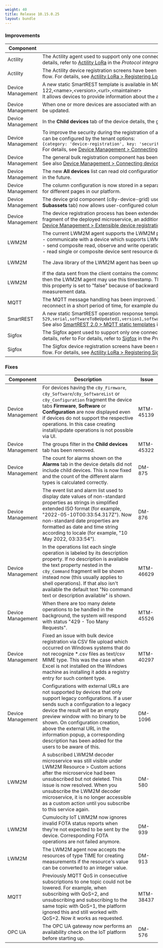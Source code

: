 ```yaml
---
weight: 40
title: Release 10.15.0.25
layout: bundle
---
```


<!--10.14.1.0 - 10.14.134.0; 10.15.0.0 - 10.15.0.25-->

### Improvements

<div><table ><colgroup>
<col style="width: 15%;"><col style="width: 70%;"><col style="width: 15%;"></colgroup>
<thead><tr>
<th>
Component</th>
<th>
Description</th>
<th>
Issue</th>
</tr>
</thead><tbody>


<tr>
<td>Actility</td>
<td>The Actility agent used to support only one connectivity setting per tenant. Now multiple connections can be configured per tenant. For details, refer to <a href="https://cumulocity.com/guides/10.15.0/protocol-integration/lora-actility" class="no-ajaxy">Actility LoRa<a/> in the <i>Protocol integration guide</i>.
</td>
<td>DM-543</td>
</tr>

<tr>
<td>
Actility</td>
<td> The Actility device registration screens have been migrated to Angular and the device registration now follows the new device registration flow. For details, see <a href="https://cumulocity.com/guides/10.15.0/protocol-integration/lora-actility/#register-device" class="no-ajaxy">Actility LoRa > Registering LoRa devices<a/> in the <i>Protocol integration guide</i>.</td>
<td>
DM-652</td>
</tr>

<tr>
<td>
Device Management</td>
<td> A new static SmartREST template is available in MQTT:
<br>
122,&lt;name&gt;,&lt;version&gt;,&lt;url&gt;,&lt;maintainer&gt;
<br>
It allows devices to provide information about the agent running on them. See also <a href="https://cumulocity.com/guides/10.15.0/reference/smartrest-two/#mqtt-static-templates/" class="no-ajaxy">MQTT static templates<a/> in the <i>Reference guide</i>.</td>
<td>
DM-813</td>
</tr>

<tr>
<td>
Device Management</td>
<td> When one or more devices are associated with an LNS connectivity account then the account can't be deleted or the account name can't be updated. </td>
<td>
DM-311</td>
</tr>

<tr>
<td>
Device Management</td>
<td> In the <b>Child devices</b> tab of the device details, the groups column has been removed. </td>
<td>
MTM-45322</td>
</tr>

<tr>
<td>
Device Management</td>
<td> To improve the security during the registration of a new device, a security token policy has been added. The security token policy settings can be configured by the tenant options:
<br><code>{category: 'device-registration', key: 'security-token.policy', value}</code>
<br>For details, see <a href="https://cumulocity.com/guides/10.15.0/users-guide/device-management/#connecting-devices" class="no-ajaxy">Device Management > Connecting devices<a/> in the <i>User guide</i>.
<td>
MTM-37550</td>
</tr>

<tr>
<td>
Device Management </td>
<td> The general bulk registration component has been migrated from AngularJS to Angular and now follows the new device registration flow. See also <a href="https://cumulocity.com/guides/10.15.0/users-guide/device-management/#connecting-devices" class="no-ajaxy">Device Management > Connecting devices<a/> in the <i>User guide</i>. </td>
<td>
DM-718</td>
</tr>

<tr>
<td>
Device Management</td>
<td> The new <b>All devices</b> list can read old configurations for the column setup so that the legacy format can be safely deprecated and removed in the future. </td>
<td>
DM-909</td>
</tr>

<tr>
<td>
Device Management</td>
<td> The column configuration is now stored in a separate object for every different device grid. This allows to have different grid configurations for different pages in our platform. </td>
<td>
DM-908</td>
</tr>

<tr>
<td>
Device Management</td>
<td> The device grid component (c8y-device-grid) used in various pages in the Device Management application (for example, in the <b>Subassets</b> tab) now allows user-configured columns to be added. </td>
<td>
DM-907</td>
</tr>

<tr>
<td>
Device Management</td>
<td> The device registration process has been extended by a customizable bulk registration process. Based on the application extension fragment of the deployed microservice, an additional menu entry will be shown in the <b>Register device</b> dropdown menu. For details see <a href="https://cumulocity.com/guides/10.15.0/users-guide/device-management/#extensible-device-registration" class="no-ajaxy">Device Management > Extensible device registration<a/> in the <i>User guide</i>. </td>
<td>
DM-320</td>
</tr>


<tr>
<td>
LWM2M</td>
<td> The current LWM2M agent supports the LWM2M protocol v1.1. This allows the LWM2M agent to:
<br>- communicate with a device which supports LWM2M v1.1
<br>- send composite read, observe and write operations to a LWM2M v1.1 device and read the composite data sent from the device
<br>- read single or composite device sent resource data </td>
<td>
DM-397</td>
</tr>

<tr>
<td>
LWM2M</td>
<td> The Java library of the LWM2M agent has been upgraded to version 11. </td>
<td>
DM-367</td>
</tr>

<tr>
<td>
LWM2M</td>
<td> If the data sent from the client contains the common timestamp resources 5518 and 6050 or the specific timestamp resource for object 6, then the LWM2M agent may use this timestamp. This can be enabled setting the device property <code>enableResourceLevelTimestamp</code>. Currently this property is set to "false" because of backward compatibility, so by default the LWM2M agent still uses it's own date and time for the measurement data. </td>
<td>
DM-850</td>
</tr>

<tr>
<td>
MQTT</td>
<td> The MQTT message handling has been improved. This results in reduced load on the platform side when many devices disconnect and reconnect in a short period of time, for example due to a network outage. </td>
<td>
MTM-45142</td>
</tr>

<tr>
<td>
SmartREST</td>
<td> A new static SmartREST operation response template is available for the device to handle advanced software operations:
<br><code>529,serial,softwareToBeUpdated1,version1,softwareType1,url1,action1,softwareToBeUpdated2,version2,softwareType2,url2,action2,...</code>
<br> See also <a href="https://cumulocity.com/guides/10.14.0/reference/smartrest-two/#mqtt-static-templates/" class="no-ajaxy">SmartREST 2.0 > MQTT static templates</a> in the <i>Reference guide</i>.</td>
<td>
DM-678</td>
</tr>

<tr>
<td>Sigfox</td>
<td>The Sigfox agent used to support only one connectivity setting per tenant. Now multiple connections can be configured per tenant. For details, refer to For details, refer to <a href="https://cumulocity.com/guides/10.15.0/protocol-integration/sigfox" class="no-ajaxy">Sigfox<a/> in the <i>Protocol integration guide</i>.
</td>
<td>DM-543</td>
</tr>

<tr>
<td>
Sigfox </td>
<td> The Sigfox device registration screens have been migrated to Angular and the device registration now follows the new device registration flow. For details, see <a href="https://cumulocity.com/guides/10.15.0/protocol-integration/sigfox/#register-device-sigfox" class="no-ajaxy">Actility LoRa > Registering Sigfox devices<a/> in the <i>Protocol integration guide</i>.</td>
<td>
DM-651</td>
</tr>

</tbody></table></div>



### Fixes

<div><table ><colgroup>
<col style="width: 15%;"><col style="width: 70%;"><col style="width: 15%;"></colgroup>
<thead><tr>
<th>
Component</th>
<th>
Description</th>
<th>
Issue</th>
</tr>
</thead><tbody>

<tr>
<td>
Device Management</td>
<td> For devices having the <code>c8y_Firmware</code>, <code>c8y_Software</code>/<code>c8y_SoftwareList</code> or <code>c8y_Configuration</code> fragment the device tabs <b>Firmware</b>, <b>Software</b> or <b>Configuration</b> are now displayed even if devices do not support the respective operations. In this case creating install/update operations is not possible via UI. </td>
<td>
MTM-45139</td>
</tr>

<tr>
<td>
Device Management</td>
<td> The groups filter in the <b>Child devices</b> tab has been removed. </td>
<td>
MTM-45322</td>
</tr>

<tr>
<td>
Device Management</td>
<td> The count for alarms shown on the <b>Alarms</b> tab in the device details did not include child devices. This is now fixed and the count of the different alarm types is calculated correctly. </td>
<td>
DM-875</td>
</tr>

<tr>
<td>
Device Management</td>
<td> The event list and alarm list used to display date values of non-standard properties as strings in simplified extended ISO format (for example, "2022-05-10T00:33:54.317Z"). Now non-standard date properties are formatted as date and time string according to locale (for example, "10 May 2022, 03:33:54"). </td>
<td>
DM-876</td>
</tr>

<tr>
<td>
Device Management</td>
<td> In the operations list each single operation is labeled by its description property. If no description is available the text property nested in the <code>c8y_Command</code> fragment will be shown instead now (this usually applies to shell operations). If that also isn't available the default text "No command text or description available" is shown. </td>
<td>
MTM-46629</td>
</tr>

<tr>
<td>
Device Management</td>
<td> When there are too many delete operations to be handled in the background, the system will respond with status "429 - Too Many Requests". </td>
<td>
MTM-45526</td>
</tr>

<tr>
<td>
Device Management</td>
<td> Fixed an issue with bulk device registration via CSV file upload which occurred on Windows systems that do not recognize *.csv files as text/csv MIME type. This was the case when Excel is not installed on the Windows machine as installing it adds a registry entry for such content type. </td>
<td>
MTM-40297</td>
</tr>

<tr>
<td>
Device Management</td>
<td>Configurations with external URLs are not supported by devices that only support legacy configurations. If a user sends such a configuration to a legacy device the result will be an empty preview window with no binary to be shown. On configuration creation, above the external URL in the information popup, a corresponding description has been added for the users to be aware of this.<br></td>
<td>
DM-1096</td>
</tr>

<tr>
<td>
LWM2M</td>
<td> A subscribed LWM2M decoder microservice was still visible under LWM2M Resource > Custom actions after the microservice had been unsubscribed but not deleted. This issue is now resolved. When you unsubscribe the LWM2M decoder microservice, it is no longer accessible as a custom action until you subscribe to this service again. </td>
<td>
DM-580</td>
</tr>

<tr>
<td>
LWM2M</td>
<td> Cumulocity IoT LWM2M now ignores invalid FOTA status reports when they're not expected to be sent by the device. Corresponding FOTA operations are not failed anymore. </td>
<td>
DM-939</td>
</tr>

<tr>
<td>
LWM2M</td>
<td> The LWM2M agent now accepts the resources of type TIME for creating measurements if the resource's value can be converted to an integer value. </td>
<td>
DM-913</td>
</tr>

<tr>
<td>
MQTT</td>
<td> Previously MQTT QoS in consecutive subscriptions to one topic could not be lowered. For example, when subscribing with QoS=2, and unsubscribing and subscribing to the same topic with QoS=1, the platform ignored this and still worked with QoS=2. Now it works as requested. </td>
<td>
MTM-38437</td>
</tr>

<tr>
<td>
OPC UA</td>
<td> The OPC UA gateway now performs an availability check on the IoT platform before starting up. </td>
<td>
DM-576</td>
</tr>


</tbody></table></div>
